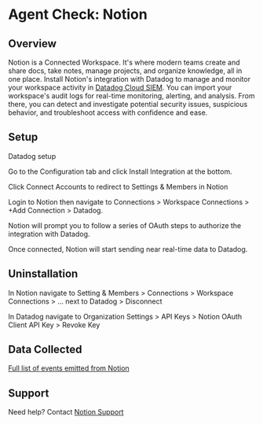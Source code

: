 # Agent Check: Notion

## Overview

Notion is a Connected Workspace. It's where modern teams create and share docs, take notes, manage projects, and organize knowledge, all in one place. Install Notion's integration with Datadog to manage and monitor your workspace activity in [Datadog Cloud SIEM][1]. You can import your workspace's audit logs for real-time monitoring, alerting, and analysis. From there, you can detect and investigate potential security issues, suspicious behavior, and troubleshoot access with confidence and ease.

## Setup

Datadog setup

Go to the Configuration tab and click Install Integration at the bottom.

Click Connect Accounts to redirect to Settings & Members in Notion

Login to Notion then navigate to Connections > Workspace Connections > +Add Connection > Datadog. 

Notion will prompt you to follow a series of OAuth steps to authorize the integration with Datadog.

Once connected, Notion will start sending near real-time data to Datadog.

## Uninstallation
In Notion navigate to Setting & Members > Connections > Workspace Connections > ... next to Datadog > Disconnect

In Datadog navigate to Organization Settings > API Keys > Notion OAuth Client API Key > Revoke Key

## Data Collected

[Full list of events emitted from Notion][1]

## Support 
Need help? Contact [Notion Support][2]

[1]: https://docs.datadoghq.com/security/cloud_siem/
[2]: https://www.notion.so/notiondevs/SIEM-Integrations-Overview-309423e17dfa4c6d9a031cadff07ab6a?pvs=4#e384c9d013cb42cc9f98165730ab6f5c
[1]: https://www.notion.so/notiondevs/SIEM-Integrations-Overview-309423e17dfa4c6d9a031cadff07ab6a?pvs=4#e384c9d013cb42cc9f98165730ab6f5c
[2]: team@makenotion.com
